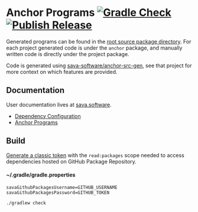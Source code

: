 # Anchor Programs [![Gradle Check](https://github.com/sava-software/anchor-programs/actions/workflows/build.yml/badge.svg)](https://github.com/sava-software/anchor-programs/actions/workflows/build.yml) [![Publish Release](https://github.com/sava-software/anchor-programs/actions/workflows/publish.yml/badge.svg)](https://github.com/sava-software/anchor-programs/actions/workflows/publish.yml) 

Generated programs can be found in
the [root source package directory](anchor-programs/src/main/java/software/sava/anchor-programs/programs). For each project generated
code is under the `anchor` package, and manually written code is directly under the project package.

Code is generated using [sava-software/anchor-src-gen](https://github.com/sava-software/anchor-src-gen), see that
project for more context on which features are provided.

## Documentation

User documentation lives at [sava.software](https://sava.software/).

* [Dependency Configuration](https://sava.software/quickstart)
* [Anchor Programs](https://sava.software/libraries/anchor-programs)

## Build

[Generate a classic token](https://github.com/settings/tokens) with the `read:packages` scope needed to access
dependencies hosted on GitHub Package Repository.

#### ~/.gradle/gradle.properties

```properties
savaGithubPackagesUsername=GITHUB_USERNAME
savaGithubPackagesPassword=GITHUB_TOKEN
```

```shell
./gradlew check
```
